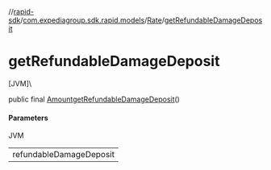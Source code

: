 //[rapid-sdk](../../../index.md)/[com.expediagroup.sdk.rapid.models](../index.md)/[Rate](index.md)/[getRefundableDamageDeposit](get-refundable-damage-deposit.md)

# getRefundableDamageDeposit

[JVM]\

public final [Amount](../-amount/index.md)[getRefundableDamageDeposit](get-refundable-damage-deposit.md)()

#### Parameters

JVM

| |
|---|
| refundableDamageDeposit |
